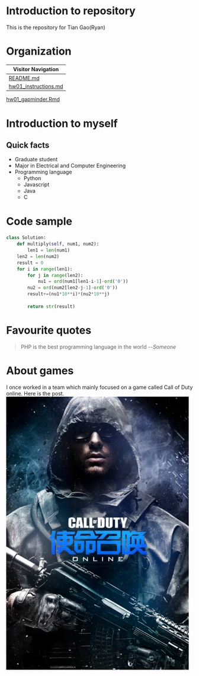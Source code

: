 # Introduction to repository
This is the repository for Tian Gao(Ryan)  
# Organization  
Visitor Navigation|  
------------|  
[README.md](https://github.com/STAT545-UBC-students/hw01-RyanGao67/blob/master/README.md)|  
[hw01_instructions.md](https://github.com/STAT545-UBC-students/hw01-RyanGao67/blob/master/hw01_instructions.md)| 
[hw01_gapminder.Rmd](https://github.com/STAT545-UBC-students/hw01-RyanGao67/blob/master/hw01_gapminder.Rmd)
# Introduction to myself
## Quick facts
* Graduate student  
* Major in Electrical and Computer Engineering  
* Programming language  
  * Python 
  * Javascript
  * Java
  * C
# Code sample
```Python
class Solution:
    def multiply(self, num1, num2):
        len1 = len(num1)
	len2 = len(num2)
	result = 0
	for i in range(len1):
	    for j in range(len2):
	        nu1 = ord(num1[len1-i-1]-ord('0'))
		nu2 = ord(num2[len2-j-1]-ord('0'))
		result+=(nu1*10**i)*(nu2*10**j)

        return str(result)
```
# Favourite quotes
> PHP is the best programming language in the world
> --*Someone*

# About games
I once worked in a team which mainly focused on a game called Call of Duty online. Here is the post. 
![](img/callofduty.jpg)
